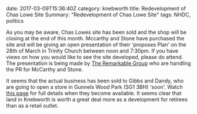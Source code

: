 date: 2017-03-09T15:36:40Z
category: knebworth
title: Redevelopment of Chas Lowe Site
Summary: "Redevelopment of Chas Lowe Site"
tags: NHDC, politics
 
As you may be aware, Chas Lowes site has been sold and the shop will be closing at the end of this month.  Mccarthy and Stone have purchased the site and will be giving an open presentation of their 'proposes Plan' on the 28th of March in Trinity Church between noon and 7:30pm. 
If you have views on how you would like to see the site developed, please do attend. 
The presentation is being made by [The Remarkable Group](https://remarkablegroup.co.uk/) who are handling the PR for McCarthy and Stone.  
 
It seems that the actual business has been sold to Gibbs and Dandy, who are going to open a store in Gunnels Wood Park (SG1 3BH) 'soon'. Watch [this page](http://www.gibbsanddandy.com/branches/view/index/store/Stevenage+-+Opening+Soon) for full details when they become available. It seems clear that land in Knebworth is worth a great deal more as a development for retirees than as a retail outlet.
